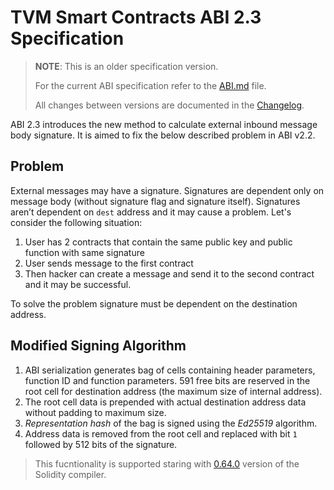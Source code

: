 # TVM Smart Contracts ABI 2.3 Specification

> **NOTE**: This is an older specification version.
> 
> For the current ABI specification refer to the [ABI.md](ABI.md) file.
>
> All changes between versions are documented in the [Changelog](../CHANGELOG.md).

ABI 2.3 introduces the new method to calculate external inbound message body signature. It is aimed to fix the below described problem in ABI v2.2.   


## Problem
External messages may have a signature. Signatures are dependent only on message body (without signature flag and signature itself). Signatures aren’t dependent on `dest` address and it may cause a problem. Let's consider the following situation:  

1. User has 2 contracts that contain the same public key and public function with same signature
2. User sends message to the first contract
3. Then hacker can create a message and send it to the second contract and it may be successful.

To solve the problem signature must be dependent on the destination address.

## Modified Signing Algorithm

1. ABI serialization generates bag of cells containing header parameters, function ID and function parameters.
591 free bits are reserved in the root cell for destination address (the maximum size of internal address).
2. The root cell data is prepended with actual destination address data without padding to maximum size.
3. *Representation hash* of the bag is signed using the *Ed25519* algorithm.
4. Address data is removed from the root cell and replaced with bit `1` followed by 512 bits of the signature.

> This fucntionality is supported staring with [0.64.0](https://github.com/tonlabs/TON-Solidity-Compiler/blob/master/Changelog_TON.md#0640-2022-08-18) version of the Solidity compiler.


